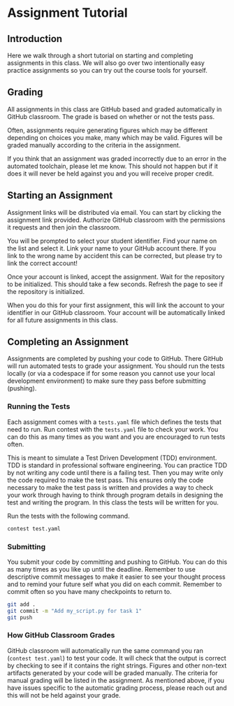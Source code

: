 # Assignment Tutorial

## Introduction

Here we walk through a short tutorial on starting and completing assignments in this class. We will also go over two intentionally easy practice assignments so you can try out the course tools for yourself.

## Grading

All assignments in this class are GitHub based and graded automatically in GitHub classroom. The grade is based on whether or not the tests pass.

Often, assignments require generating figures which may be different depending on choices you make, many which may be valid. Figures will be graded manually according to the criteria in the assignment.

If you think that an assignment was graded incorrectly due to an error in the automated toolchain, please let me know. This should not happen but if it does it will never be held against you and you will receive proper credit.

## Starting an Assignment

Assignment links will be distributed via email. You can start by clicking the assignment link provided. Authorize GitHub classroom with the permissions it requests and then join the classroom.

You will be prompted to select your student identifier. Find your name on the list and select it. Link your name to your GitHub account there. If you link to the wrong name by accident this can be corrected, but please try to link the correct account!

Once your account is linked, accept the assignment. Wait for the repository to be initialized. This should take a few seconds. Refresh the page to see if the repository is initialized.

When you do this for your first assignment, this will link the account to your identifier in our GitHub classroom. Your account will be automatically linked for all future assignments in this class.

## Completing an Assignment

Assignments are completed by pushing your code to GitHub. There GitHub will run automated tests to grade your assignment. You should run the tests locally (or via a codespace if for some reason you cannot use your local development environment) to make sure they pass before submitting (pushing).

### Running the Tests

Each assignment comes with a `tests.yaml` file which defines the tests that need to run. Run contest with the `tests.yaml` file to check your work. You can do this as many times as you want and you are encouraged to run tests often.

This is meant to simulate a Test Driven Development (TDD) environment. TDD is standard in professional software engineering. You can practice TDD by not writing any code until there is a failing test. Then you may write only the code required to make the test pass. This ensures only the code necessary to make the test pass is written and provides a way to check your work through having to think through program details in designing the test and writing the program. In this class the tests will be written for you.

Run the tests with the following command.

```bash
contest test.yaml
```

### Submitting

You submit your code by committing and pushing to GitHub. You can do this as many times as you like up until the deadline. Remember to use descriptive commit messages to make it easier to see your thought process and to remind your future self what you did on each commit. Remember to commit often so you have many checkpoints to return to.

```bash
git add .
git commit -m "Add my_script.py for task 1"
git push
```

### How GitHub Classroom Grades

GitHub classroom will automatically run the same command you ran (`contest test.yaml`) to test your code. It will check that the output is correct by checking to see if it contains the right strings. Figures and other non-text artifacts generated by your code will be graded manually. The criteria for manual grading will be listed in the assignment. As mentioned above, if you have issues specific to the automatic grading process, please reach out and this will not be held against your grade.